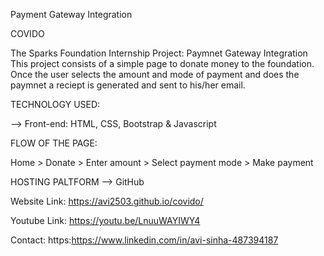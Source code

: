 Payment Gateway Integration

COVIDO

The Sparks Foundation Internship Project: Paymnet Gateway Integration
This project consists of a simple page to donate money to the foundation.
Once the user selects the amount and mode of payment and does the paymnet a reciept is generated and sent to his/her email.

TECHNOLOGY USED:

--> Front-end: HTML, CSS, Bootstrap & Javascript

FLOW OF THE PAGE:

Home > Donate > Enter amount > Select payment mode > Make payment

HOSTING PALTFORM --> GitHub

Website Link: https://avi2503.github.io/covido/

Youtube Link: https://youtu.be/LnuuWAYIWY4

Contact: https:https://www.linkedin.com/in/avi-sinha-487394187
